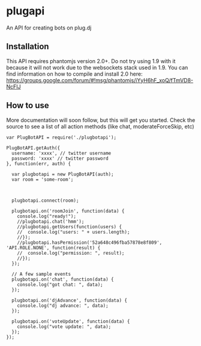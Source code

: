 plugapi
=======

An API for creating bots on plug.dj


## Installation
This API requires phantomjs version 2.0+. Do not try using 1.9 with it because it will not work due to the websockets stack used in 1.9. You can find information on how to compile and install 2.0 here: https://groups.google.com/forum/#!msg/phantomjs/iYyH6hF_xoQ/fTmVD8-NcFIJ

## How to use

More documentation will soon follow, but this will get you started. Check the source to see a list of all action methods (like chat, moderateForceSkip, etc)

```
var PlugBotAPI = require('./plugbotapi');
 
PlugBotAPI.getAuth({
  username: 'xxxx', // twitter username
  password: 'xxxx' // twitter password
}, function(err, auth) {
 
  var plugbotapi = new PlugBotAPI(auth);
  var room = 'some-room';

 
 
  plugbotapi.connect(room);
   
  plugbotapi.on('roomJoin', function(data) {
    console.log("ready!");
    //plugbotapi.chat('hmm');
    //plugbotapi.getUsers(function(users) {
    //  console.log("users: " + users.length);
    //});
    //plugbotapi.hasPermission('52a648c496fba57878e8f809', 'API.ROLE.NONE', function(result) {
    //  console.log("permission: ", result);
    //});
  });
   
  // A few sample events
  plugbotapi.on('chat', function(data) {
    console.log("got chat: ", data);
  });
   
  plugbotapi.on('djAdvance', function(data) {
    console.log("dj advance: ", data);
  });
   
  plugbotapi.on('voteUpdate', function(data) {
    console.log("vote update: ", data);
  });
});
```
